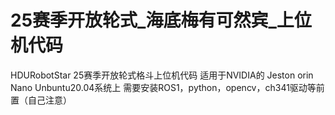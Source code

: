 # 25赛季开放轮式_海底梅有可然宾_上位机代码
HDURobotStar 25赛季开放轮式格斗上位机代码
适用于NVIDIA的 Jeston orin Nano Unbuntu20.04系统上
需要安装ROS1，python，opencv，ch341驱动等前置（自己注意）
